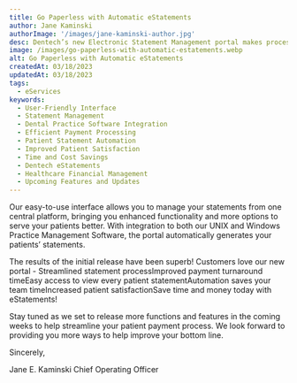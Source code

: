 ```yaml
---
title: Go Paperless with Automatic eStatements
author: Jane Kaminski
authorImage: '/images/jane-kaminski-author.jpg'
desc: Dentech’s new Electronic Statement Management portal makes processing patient statements a breeze!
image: /images/go-paperless-with-automatic-estatements.webp
alt: Go Paperless with Automatic eStatements 
createdAt: 03/18/2023
updatedAt: 03/18/2023
tags:
  - eServices
keywords:
  - User-Friendly Interface
  - Statement Management
  - Dental Practice Software Integration
  - Efficient Payment Processing
  - Patient Statement Automation
  - Improved Patient Satisfaction
  - Time and Cost Savings
  - Dentech eStatements
  - Healthcare Financial Management
  - Upcoming Features and Updates
---
```


Our easy-to-use interface allows you to manage your statements from one central platform, bringing you enhanced functionality and more options to serve your patients better. With integration to both our UNIX and Windows Practice Management Software, the portal automatically generates your patients’ statements.

The results of the initial release have been superb! Customers love our new portal - Streamlined statement processImproved payment turnaround timeEasy access to view every patient statementAutomation saves your team timeIncreased patient satisfactionSave time and money today with eStatements!

Stay tuned as we set to release more functions and features in the coming weeks to help streamline your patient payment process.  We look forward to providing you more ways to help improve your bottom line.

Sincerely,

Jane E. Kaminski
Chief Operating Officer